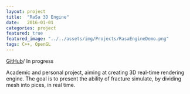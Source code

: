 ```yaml
---
layout: project
title:  "RaSa 3D Engine"
date:   2016-01-01 
categories: project
featured: true
featured_image: "../../assets/img/Projects/RasaEngineDemo.png"
tags: C++, OpenGL
---
```


[GitHub]:      https://github.com/QuiX23/RasaEngine

[GitHub][GitHub]/ In progress

Academic and personal project, aiming at creating 3D real-time rendering engine. 
The goal is to present the ability of fracture simulate, by dividing mesh into pices, in real time.